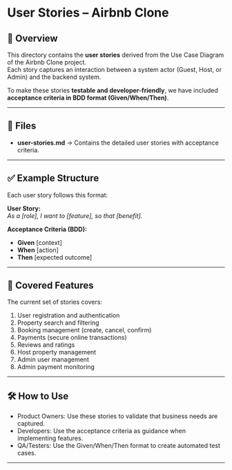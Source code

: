 # User Stories – Airbnb Clone

## 📖 Overview
This directory contains the **user stories** derived from the Use Case Diagram of the Airbnb Clone project.  
Each story captures an interaction between a system actor (Guest, Host, or Admin) and the backend system.  

To make these stories **testable and developer-friendly**, we have included **acceptance criteria in BDD format (Given/When/Then)**.

---

## 📂 Files
- **user-stories.md** → Contains the detailed user stories with acceptance criteria.

---

## ✅ Example Structure
Each user story follows this format:

**User Story:**  
_As a [role], I want to [feature], so that [benefit]._

**Acceptance Criteria (BDD):**  
- **Given** [context]  
- **When** [action]  
- **Then** [expected outcome]  

---

## 📌 Covered Features
The current set of stories covers:
1. User registration and authentication  
2. Property search and filtering  
3. Booking management (create, cancel, confirm)  
4. Payments (secure online transactions)  
5. Reviews and ratings  
6. Host property management  
7. Admin user management  
8. Admin payment monitoring  

---

## 🛠️ How to Use
- Product Owners: Use these stories to validate that business needs are captured.  
- Developers: Use the acceptance criteria as guidance when implementing features.  
- QA/Testers: Use the Given/When/Then format to create automated test cases.  

---
